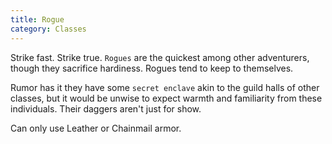 ```yaml
---
title: Rogue
category: Classes
---
```


Strike fast. Strike true. `Rogues` are the quickest among other adventurers, though they sacrifice hardiness. Rogues tend to keep to themselves.

Rumor has it they have some `secret enclave` akin to the guild halls of other classes, but it would be unwise to expect warmth and familiarity from these individuals. Their daggers aren't just for show.

Can only use Leather or Chainmail armor.
